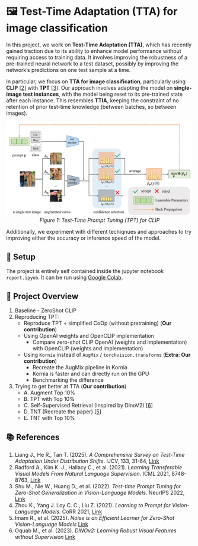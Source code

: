 # 🖼️ Test-Time Adaptation (TTA) for image classification

In this project, we work on **Test-Time Adaptation (TTA)**, which has recently gained traction due to its ability to enhance model performance without requiring access to training data. It involves improving the robustness of a pre-trained neural network to a test dataset, possibly by improving the network’s predictions on one test sample at a time.

In particular, we focus on **TTA for image classification**, particularly using **CLIP** [[2](#ref-clip2021)] with **TPT** [[3](#ref-tpt2022)]. Our approach involves adapting the model on **single-image test instances**, with the model being reset to its pre-trained state after each instance. This resembles **TTIA**, keeping the constraint of no retention of prior test-time knowledge (between batches, so between images).

<!--- visualize image using html formatting, so that i can scale it properly -->
<p align="center">
  <img src="img/tpt.png" alt="Test-Time Prompt Tuning (TPT) for CLIP" title="Test-Time Prompt Tuning (TPT) for CLIP" width="600" class="center"/><br>
  <em>Figure 1: Test-Time Prompt Tuning (TPT) for CLIP</em>
</p>

Additionally, we experiment with different techiqnues and approaches to try improving either the accuracy or inference speed of the model.


## 🚀 Setup

The project is entirely self contained inside the jupyter notebook `report.ipynb`. It can be run using [Google Colab](https://colab.research.google.com/).

## 🧠 Project Overview

1. Baseline - ZeroShot CLIP
1. Reproducing TPT: 
   - Reproduce TPT + simplified CoOp (without pretraining) (**Our contribution**)
   - Using OpenAI weights and OpenCLIP implementation
     - Compare zero-shot CLIP OpenAI (weights and implementation) with OpenCLIP (weights and implementation)
   - Using `Kornia` instead of `AugMix` / `torchvision.transforms` (**Extra: Our contribution**)
     - Recreate the AugMix pipeline in Kornia
     - Kornia is faster and can directly run on the GPU
     - Benchmarking the difference
1. Trying to get better at TTA (**Our contribution**)
   - A. Augment Top 10%
   - B. TPT with Top 10%
   - C. Self-Supervised Retrieval (Inspired by DinoV2) [[6](#ref-dinov2)]
   - D. TNT (Recreate the paper) [[5](#ref-dinov2)]
   - E. TNT with Top 10%
  
## 📚 References

1. <a id="ref-liang2025"></a> Liang J., He R., Tan T. (2025). _A Comprehensive Survey on Test-Time Adaptation Under Distribution Shifts_. IJCV, 133, 31-64, [Link](https://doi.org/10.1007/s11263-024-02181-w)
1. <a id="ref-clip2021"></a> Radford A., Kim K. J., Hallacy C., et al. (2021). _Learning Transferable Visual Models From Natural Language Supervision_. ICML 2021, 8748-8763, [Link](https://arxiv.org/abs/2103.00020)
1. <a id="ref-tpt2022"></a> Shu M., Nie W., Huang D., et al. (2022). _Test-time Prompt Tuning for Zero-Shot Generalization in Vision-Language Models_. NeurIPS 2022, [Link](https://arxiv.org/abs/2209.07511)
1. <a id="ref-coop2021"></a> Zhou K., Yang J. Loy C. C., Liu Z. (2021). _Learning to Prompt for Vision-Language Models_. CoRR 2021, [Link](https://arxiv.org/abs/2109.01134)
1. <a id="ref-tnt2025"></a> Imam R., et al. (2025). _Noise is an Efficient Learner for Zero-Shot Vision-Language Models_ [Link](https://arxiv.org/abs/2502.06019)
1. <a id="ref-tnt2025"></a> Oquab M., et al. (2023). _DINOv2: Learning Robust Visual Features without Supervision_ [Link](https://arxiv.org/abs/2304.07193)
